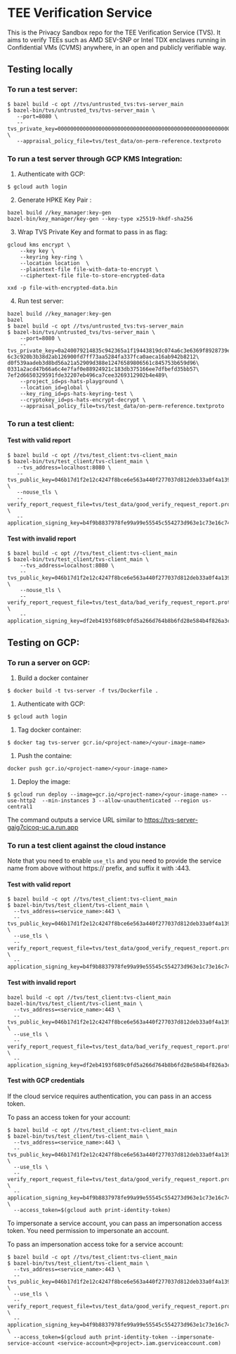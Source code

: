 # TEE Verification Service

This is the Privacy Sandbox repo for the TEE Verification Service (TVS). It aims
to verify TEEs such as AMD SEV-SNP or Intel TDX enclaves running in Confidential
VMs (CVMS) anywhere, in an open and publicly verifiable way.

## Testing locally

### To run a test server:

```
$ bazel build -c opt //tvs/untrusted_tvs:tvs-server_main
$ bazel-bin/tvs/untrusted_tvs/tvs-server_main \
   --port=8080 \
   --tvs_private_key=0000000000000000000000000000000000000000000000000000000000000001 \
   --appraisal_policy_file=tvs/test_data/on-perm-reference.textproto
```

### To run a test server through GCP KMS Integration:

1. Authenticate with GCP:
```
$ gcloud auth login
```
2. Generate HPKE Key Pair :
```
bazel build //key_manager:key-gen
bazel-bin/key_manager/key-gen --key-type x25519-hkdf-sha256
```
3. Wrap TVS Private Key and format to pass in as flag:
```
gcloud kms encrypt \
    --key key \
    --keyring key-ring \
    --location location  \
    --plaintext-file file-with-data-to-encrypt \
    --ciphertext-file file-to-store-encrypted-data

xxd -p file-with-encrypted-data.bin
```
4. Run test server:
```
bazel build //key_manager:key-gen
bazel
$ bazel build -c opt //tvs/untrusted_tvs:tvs-server_main
$ bazel-bin/tvs/untrusted_tvs/tvs-server_main \
    --port=8080 \
    --tvs_private_key=0a240079214835c942365a1f19443819dc074a6c3e6369f8928739eabec8\
6c3c920b3b38d2ab126900fd7ff73aa5284fa337fca0aeca16ab942b8212\
d0f539aadeb3d8bd56a21a52909d388e12476589806561c845753b659d96\
0331a2acd47b66a6c4e7faf0e88924921c183db375166ee7dfbefd35bb57\
7ef2d6650329591fde32207eb496ca7cee3269312902b4e489\
    --project_id=ps-hats-playground \
    --location_id=global \
    --key_ring_id=ps-hats-keyring-test \
    --cryptokey_id=ps-hats-encrypt-decrypt \
    --appraisal_policy_file=tvs/test_data/on-perm-reference.textproto
```

### To run a test client:

#### Test with valid report

```
$ bazel build -c opt //tvs/test_client:tvs-client_main
$ bazel-bin/tvs/test_client/tvs-client_main \
   --tvs_address=localhost:8080 \
   --tvs_public_key=046b17d1f2e12c4247f8bce6e563a440f277037d812deb33a0f4a13945d898c2964fe342e2fe1a7f9b8ee7eb4a7c0f9e162bce33576b315ececbb6406837bf51f5 \
   --nouse_tls \
   --verify_report_request_file=tvs/test_data/good_verify_request_report.prototext \
   --application_signing_key=b4f9b8837978fe99a99e55545c554273d963e1c73e16c7406b99b773e930ce23
```

#### Test with invalid report

```
$ bazel build -c opt //tvs/test_client:tvs-client_main
$ bazel-bin/tvs/test_client/tvs-client_main \
    --tvs_address=localhost:8080 \
    --tvs_public_key=046b17d1f2e12c4247f8bce6e563a440f277037d812deb33a0f4a13945d898c2964fe342e2fe1a7f9b8ee7eb4a7c0f9e162bce33576b315ececbb6406837bf51f5 \
    --nouse_tls \
    --verify_report_request_file=tvs/test_data/bad_verify_request_report.prototext \
    --application_signing_key=df2eb4193f689c0fd5a266d764b8b6fd28e584b4f826a3ccb96f80fed2949759
```

## Testing on GCP:

### To run a server on GCP:
1. Build a docker container
```
$ docker build -t tvs-server -f tvs/Dockerfile .
```
1. Authenticate with GCP:
```
$ gcloud auth login
```
1. Tag docker container:
```
$ docker tag tvs-server gcr.io/<project-name>/<your-image-name>
```
1. Push the containe:
```
docker push gcr.io/<project-name>/<your-image-name>
```
1. Deploy the image:
```
$ gcloud run deploy --image=gcr.io/<project-name>/<your-image-name> --use-http2  --min-instances 3 --allow-unauthenticated --region us-central1
```
The command outputs a service URL similar to https://tvs-server-gaig7cicoq-uc.a.run.app

### To run a test client against the cloud instance

Note that you need to enable `use_tls` and you need to provide the service name from above without https:// prefix, and suffix it with :443.

#### Test with valid report

```
$ bazel build -c opt //tvs/test_client:tvs-client_main
$ bazel-bin/tvs/test_client/tvs-client_main \
  --tvs_address=<service_name>:443 \
  --tvs_public_key=046b17d1f2e12c4247f8bce6e563a440f277037d812deb33a0f4a13945d898c2964fe342e2fe1a7f9b8ee7eb4a7c0f9e162bce33576b315ececbb6406837bf51f5 \
  --use_tls \
  --verify_report_request_file=tvs/test_data/good_verify_request_report.prototext \
  --application_signing_key=b4f9b8837978fe99a99e55545c554273d963e1c73e16c7406b99b773e930ce23
```

#### Test with invalid report

```
bazel build -c opt //tvs/test_client:tvs-client_main
bazel-bin/tvs/test_client/tvs-client_main \
  --tvs_address=<service_name>:443 \
  --tvs_public_key=046b17d1f2e12c4247f8bce6e563a440f277037d812deb33a0f4a13945d898c2964fe342e2fe1a7f9b8ee7eb4a7c0f9e162bce33576b315ececbb6406837bf51f5 \
  --use_tls \
  --verify_report_request_file=tvs/test_data/bad_verify_request_report.prototext \
  --application_signing_key=df2eb4193f689c0fd5a266d764b8b6fd28e584b4f826a3ccb96f80fed2949759
```

#### Test with GCP credentials

If the cloud service requires authentication, you can pass in an access token.

To pass an access token for your account:

```
$ bazel build -c opt //tvs/test_client:tvs-client_main
$ bazel-bin/tvs/test_client/tvs-client_main \
  --tvs_address=<service_name>:443 \
  --tvs_public_key=046b17d1f2e12c4247f8bce6e563a440f277037d812deb33a0f4a13945d898c2964fe342e2fe1a7f9b8ee7eb4a7c0f9e162bce33576b315ececbb6406837bf51f5 \
  --use_tls \
  --verify_report_request_file=tvs/test_data/good_verify_request_report.prototext \
  --application_signing_key=b4f9b8837978fe99a99e55545c554273d963e1c73e16c7406b99b773e930ce23 \
  --access_token=$(gcloud auth print-identity-token)
```

To impersonate a service account, you can pass an impersonation access token.
You need permission to impersonate an account.

To pass an impersonation access toke for a service account:

```
$ bazel build -c opt //tvs/test_client:tvs-client_main
$ bazel-bin/tvs/test_client/tvs-client_main \
  --tvs_address=<service_name>:443 \
  --tvs_public_key=046b17d1f2e12c4247f8bce6e563a440f277037d812deb33a0f4a13945d898c2964fe342e2fe1a7f9b8ee7eb4a7c0f9e162bce33576b315ececbb6406837bf51f5 \
  --use_tls \
  --verify_report_request_file=tvs/test_data/good_verify_request_report.prototext \
  --application_signing_key=b4f9b8837978fe99a99e55545c554273d963e1c73e16c7406b99b773e930ce23 \
  --access_token=$(gcloud auth print-identity-token --impersonate-service-account <service-account>@<project>.iam.gserviceaccount.com)
```
